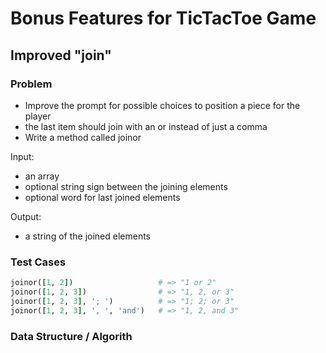 # Bonus Features for TicTacToe Game

## Improved "join"

### Problem
- Improve the prompt for possible choices to position a piece for the player
- the last item should join with an or instead of just a comma
- Write a method called joinor

Input:
- an array
- optional string sign between the joining elements
- optional word for last joined elements

Output:
- a string of the joined elements

### Test Cases
``` Ruby
joinor([1, 2])                   # => "1 or 2"
joinor([1, 2, 3])                # => "1, 2, or 3"
joinor([1, 2, 3], '; ')          # => "1; 2; or 3"
joinor([1, 2, 3], ', ', 'and')   # => "1, 2, and 3"
```

### Data Structure / Algorith